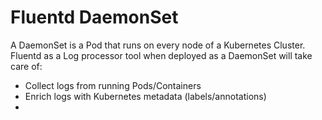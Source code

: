 # Fluentd DaemonSet

A DaemonSet is a Pod that runs on every node of a Kubernetes Cluster. Fluentd as a Log processor tool when deployed as a DaemonSet will take care of:

* Collect logs from running Pods/Containers
* Enrich logs with Kubernetes metadata \(labels/annotations\)
* 


